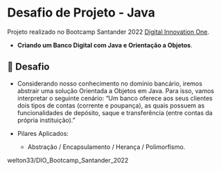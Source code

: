 # Desafio de Projeto - Java

Projeto realizado no Bootcamp Santander 2022 [Digital Innovation One](https://digitalinnovation.one/).

- **Criando um Banco Digital com Java e Orientação a Objetos**.

  

## 📌 Desafio

- Considerando nosso conhecimento no domínio bancário, iremos abstrair uma solução Orientada a Objetos em Java. Para isso, vamos interpretar o seguinte cenário: “Um banco oferece aos seus clientes dois tipos de contas (corrente e poupança), as quais possuem as funcionalidades de depósito, saque e transferência (entre contas da própria instituição).”
  
- Pilares Aplicados:
  - Abstração / Encapsulamento / Herança / Polimorfismo.
  
welton33/DIO_Bootcamp_Santander_2022

